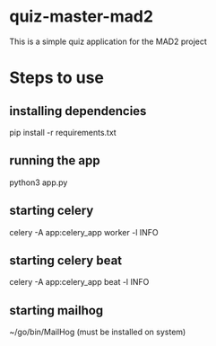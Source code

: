 # quiz-master-mad2
This is a simple quiz application for the MAD2 project

# Steps to use
## installing dependencies
pip install -r requirements.txt

## running the app
python3 app.py

## starting celery 
 celery -A app:celery_app worker -l INFO

## starting celery beat 
 celery -A app:celery_app beat -l INFO

## starting mailhog
 ~/go/bin/MailHog (must be installed on system)
